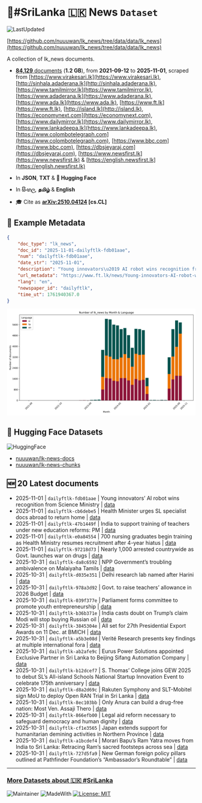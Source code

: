 # 📄#SriLanka 🇱🇰 News `Dataset`

![LastUpdated](https://img.shields.io/badge/last_updated-2025--11--01_01:48:01-green)

[https://github.com/nuuuwan/lk_news/tree/data/data/lk_news](https://github.com/nuuuwan/lk_news/tree/data/data/lk_news)

A collection of lk_news documents.

- [**84,129** documents](https://github.com/nuuuwan/lk_news/tree/data/data/lk_news) (**1.2 GB**), from **2021-09-12** to **2025-11-01**, scraped from [https://www.virakesari.lk](https://www.virakesari.lk), [http://sinhala.adaderana.lk](http://sinhala.adaderana.lk), [https://www.tamilmirror.lk](https://www.tamilmirror.lk), [https://www.adaderana.lk](https://www.adaderana.lk), [https://www.ada.lk](https://www.ada.lk), [https://www.ft.lk](https://www.ft.lk), [http://island.lk](http://island.lk), [https://economynext.com](https://economynext.com), [https://www.dailymirror.lk](https://www.dailymirror.lk), [https://www.lankadeepa.lk](https://www.lankadeepa.lk), [https://www.colombotelegraph.com](https://www.colombotelegraph.com), [https://www.bbc.com](https://www.bbc.com), [https://dbsjeyaraj.com](https://dbsjeyaraj.com), [https://www.newsfirst.lk](https://www.newsfirst.lk) & [https://english.newsfirst.lk](https://english.newsfirst.lk)

- In **JSON**, **TXT** & **🤗 Hugging Face**

- In **සිංහල**, **தமிழ்** & **English**

- 🎓 Cite as **[arXiv:2510.04124](https://arxiv.org/abs/2510.04124) [cs.CL]**

## 📝 Example Metadata

```json
{
    "doc_type": "lk_news",
    "doc_id": "2025-11-01-dailyftlk-fdb01aae",
    "num": "dailyftlk-fdb01aae",
    "date_str": "2025-11-01",
    "description": "Young innovators\u2019 AI robot wins recognition from Science Ministry",
    "url_metadata": "https://www.ft.lk/news/Young-innovators-AI-robot-wins-recognition-from-Science-Ministry/56-783779",
    "lang": "en",
    "newspaper_id": "dailyftlk",
    "time_ut": 1761940367.0
}
```

![Chart](https://raw.githubusercontent.com/nuuuwan/lk_news/refs/heads/data/data/lk_news/docs_by_month_and_lang.png)

## 🤗 Hugging Face Datasets

![HuggingFace](https://img.shields.io/badge/-HuggingFace-FDEE21?style=for-the-badge&logo=HuggingFace)

- [nuuuwan/lk-news-docs](https://huggingface.co/datasets/nuuuwan/lk-news-docs)
- [nuuuwan/lk-news-chunks](https://huggingface.co/datasets/nuuuwan/lk-news-chunks)

## 🆕 20 Latest documents

- 2025-11-01 | `dailyftlk-fdb01aae` | Young innovators’ AI robot wins recognition from Science Ministry | [data](https://github.com/nuuuwan/lk_news/tree/data/data/lk_news/2020s/2025/2025-11-01-dailyftlk-fdb01aae)
- 2025-11-01 | `dailyftlk-cb6debe5` | Health Minister urges SL specialist docs abroad to return home | [data](https://github.com/nuuuwan/lk_news/tree/data/data/lk_news/2020s/2025/2025-11-01-dailyftlk-cb6debe5)
- 2025-11-01 | `dailyftlk-47b1449f` | India to support training of teachers under new education reforms: PM | [data](https://github.com/nuuuwan/lk_news/tree/data/data/lk_news/2020s/2025/2025-11-01-dailyftlk-47b1449f)
- 2025-11-01 | `dailyftlk-e0a84554` | 700 nursing graduates begin training as Health Ministry resumes recruitment after 4-year hiatus | [data](https://github.com/nuuuwan/lk_news/tree/data/data/lk_news/2020s/2025/2025-11-01-dailyftlk-e0a84554)
- 2025-11-01 | `dailyftlk-97218d73` | Nearly 1,000 arrested countrywide as Govt. launches war on drugs | [data](https://github.com/nuuuwan/lk_news/tree/data/data/lk_news/2020s/2025/2025-11-01-dailyftlk-97218d73)
- 2025-10-31 | `dailyftlk-da8c6592` | NPP Government’s troubling ambivalence on Malaiyaha Tamils | [data](https://github.com/nuuuwan/lk_news/tree/data/data/lk_news/2020s/2025/2025-10-31-dailyftlk-da8c6592)
- 2025-10-31 | `dailyftlk-d035e351` | Delhi research lab named after Harini | [data](https://github.com/nuuuwan/lk_news/tree/data/data/lk_news/2020s/2025/2025-10-31-dailyftlk-d035e351)
- 2025-10-31 | `dailyftlk-978a3d92` | Govt. to raise teachers’ allowance in 2026 Budget | [data](https://github.com/nuuuwan/lk_news/tree/data/data/lk_news/2020s/2025/2025-10-31-dailyftlk-978a3d92)
- 2025-10-31 | `dailyftlk-039f377e` | Parliament forms committee to promote youth entrepreneurship | [data](https://github.com/nuuuwan/lk_news/tree/data/data/lk_news/2020s/2025/2025-10-31-dailyftlk-039f377e)
- 2025-10-31 | `dailyftlk-b36b371e` | India casts doubt on Trump’s claim Modi will stop buying Russian oil | [data](https://github.com/nuuuwan/lk_news/tree/data/data/lk_news/2020s/2025/2025-10-31-dailyftlk-b36b371e)
- 2025-10-31 | `dailyftlk-3845304e` | All set for 27th Presidential Export Awards on 11 Dec. at BMICH | [data](https://github.com/nuuuwan/lk_news/tree/data/data/lk_news/2020s/2025/2025-10-31-dailyftlk-3845304e)
- 2025-10-31 | `dailyftlk-a5b3e08d` | Verité Research presents key  findings at multiple international fora | [data](https://github.com/nuuuwan/lk_news/tree/data/data/lk_news/2020s/2025/2025-10-31-dailyftlk-a5b3e08d)
- 2025-10-31 | `dailyftlk-ab2afe9c` | Eurus Power Solutions appointed  Exclusive Partner in Sri Lanka to  Beijing Sifang Automation Company | [data](https://github.com/nuuuwan/lk_news/tree/data/data/lk_news/2020s/2025/2025-10-31-dailyftlk-ab2afe9c)
- 2025-10-31 | `dailyftlk-b12dcef7` | S. Thomas’ College joins GEW 2025 to debut SL’s All-island Schools National Startup  Innovation Event to celebrate 175th anniversary | [data](https://github.com/nuuuwan/lk_news/tree/data/data/lk_news/2020s/2025/2025-10-31-dailyftlk-b12dcef7)
- 2025-10-31 | `dailyftlk-d8a2d69c` | Rakuten Symphony and SLT-Mobitel sign MoU to deploy Open RAN Trial in Sri Lanka | [data](https://github.com/nuuuwan/lk_news/tree/data/data/lk_news/2020s/2025/2025-10-31-dailyftlk-d8a2d69c)
- 2025-10-31 | `dailyftlk-8ec103bb` | Only Anura can build a drug-free nation: Most Ven. Assaji Thero | [data](https://github.com/nuuuwan/lk_news/tree/data/data/lk_news/2020s/2025/2025-10-31-dailyftlk-8ec103bb)
- 2025-10-31 | `dailyftlk-866efb00` | Legal aid reform necessary to safeguard democracy and human dignity | [data](https://github.com/nuuuwan/lk_news/tree/data/data/lk_news/2020s/2025/2025-10-31-dailyftlk-866efb00)
- 2025-10-31 | `dailyftlk-cf1e3565` | Japan extends support for humanitarian demining activities in Northern Province | [data](https://github.com/nuuuwan/lk_news/tree/data/data/lk_news/2020s/2025/2025-10-31-dailyftlk-cf1e3565)
- 2025-10-31 | `dailyftlk-a1bcdef4` | Morari Bapu’s Ram Yatra moves from India to Sri Lanka: Retracing Ram’s sacred footsteps across sea | [data](https://github.com/nuuuwan/lk_news/tree/data/data/lk_news/2020s/2025/2025-10-31-dailyftlk-a1bcdef4)
- 2025-10-31 | `dailyftlk-727d5fa9` | New German foreign policy pillars outlined at Pathfinder Foundation’s “Ambassador’s Roundtable” | [data](https://github.com/nuuuwan/lk_news/tree/data/data/lk_news/2020s/2025/2025-10-31-dailyftlk-727d5fa9)

---

### [More Datasets about 🇱🇰 #SriLanka](https://github.com/nuuuwan/lk_datasets)

![Maintainer](https://img.shields.io/badge/maintainer-nuuuwan-red)
![MadeWith](https://img.shields.io/badge/made_with-python-blue)
[![License: MIT](https://img.shields.io/badge/License-MIT-yellow.svg)](https://opensource.org/licenses/MIT)
